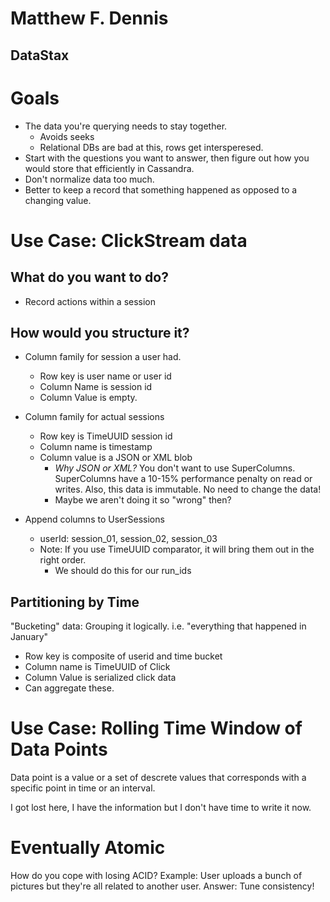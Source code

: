 Matthew F. Dennis
==
DataStax
--

Goals
==

* The data you're querying needs to stay together.
  * Avoids seeks
  * Relational DBs are bad at this, rows get intersperesed.
* Start with the questions you want to answer, then figure out how you would store that efficiently in Cassandra.
* Don't normalize data too much.
* Better to keep a record that something happened as opposed to a changing value.

Use Case: ClickStream data
==

What do you want to do?
--

* Record actions within a session

How would you structure it?
--

* Column family for session a user had.
  * Row key is user name or user id
  * Column Name is session id
  * Column Value is empty.
* Column family for actual sessions
  * Row key is TimeUUID session id
  * Column name is timestamp
  * Column value is a JSON or XML blob
    * _Why JSON or XML?_ You don't want to use SuperColumns. SuperColumns have a 10-15% performance penalty on read or writes. Also, this data is immutable. No need to change the data!
    * Maybe we aren't doing it so "wrong" then?

* Append columns to UserSessions
  * userId: session_01, session_02, session_03
  * Note: If you use TimeUUID comparator, it will bring them out in the right order.
    * We should do this for our run_ids

Partitioning by Time
--

"Bucketing" data: Grouping it logically. i.e. "everything that happened in January"

* Row key is composite of userid and time bucket
* Column name is TimeUUID of Click
* Column Value is serialized click data
* Can aggregate these.

Use Case: Rolling Time Window of Data Points
==

Data point is a value or a set of descrete values that corresponds with a specific point in time or an interval.

I got lost here, I have the information but I don't have time to write it now.

Eventually Atomic
==

How do you cope with losing ACID? Example: User uploads a bunch of pictures but they're all related to another user. Answer: Tune consistency!
